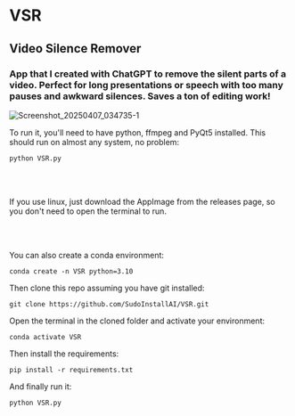 # VSR
## Video Silence Remover


### App that I created with ChatGPT to remove the silent parts of a video. Perfect for long presentations or speech with too many pauses and awkward silences. Saves a ton of editing work!

![Screenshot_20250407_034735-1](https://github.com/user-attachments/assets/54979923-8c47-4859-87c8-6871a24e4d5d)

To run it, you'll need to have python, ffmpeg and PyQt5 installed.
This should run on almost any system, no problem:

`python VSR.py`

<br/>
<br/>

If you use linux, just download the AppImage from the releases page, so you don't need to open the terminal to run.

<br/>
<br/>

You can also create a conda environment:

``conda create -n VSR python=3.10``

Then clone this repo assuming you have git installed:

`git clone https://github.com/SudoInstallAI/VSR.git`

Open the terminal in the cloned folder and activate your environment:

`conda activate VSR`

Then install the requirements:

`pip install -r requirements.txt`

And finally run it:

`python VSR.py`
